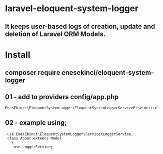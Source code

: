 # laravel-eloquent-system-logger

## It keeps user-based logs of creation, update and deletion of Laravel ORM Models.

# Install
## composer require enesekinci/eloquent-system-logger
## 01 - add to providers config/app.php 
    EnesEkinci\EloquentSystemLogger\EloquentSystemLoggerServiceProvider::class,
## 02 - example using;
    
     use EnesEkinci\EloquentSystemLogger\Service\LoggerService;
     class About extends Model
       {
        use LoggerService;
   
